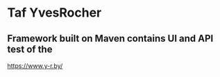 # Taf YvesRocher

## Framework built on Maven contains UI and API test of the 

https://www.y-r.by/
